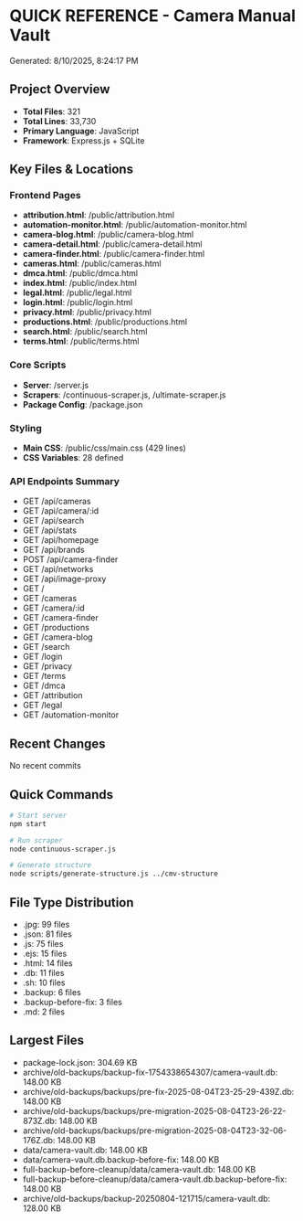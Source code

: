# QUICK REFERENCE - Camera Manual Vault
Generated: 8/10/2025, 8:24:17 PM

## Project Overview
- **Total Files**: 321
- **Total Lines**: 33,730
- **Primary Language**: JavaScript
- **Framework**: Express.js + SQLite

## Key Files & Locations

### Frontend Pages
- **attribution.html**: /public/attribution.html
- **automation-monitor.html**: /public/automation-monitor.html
- **camera-blog.html**: /public/camera-blog.html
- **camera-detail.html**: /public/camera-detail.html
- **camera-finder.html**: /public/camera-finder.html
- **cameras.html**: /public/cameras.html
- **dmca.html**: /public/dmca.html
- **index.html**: /public/index.html
- **legal.html**: /public/legal.html
- **login.html**: /public/login.html
- **privacy.html**: /public/privacy.html
- **productions.html**: /public/productions.html
- **search.html**: /public/search.html
- **terms.html**: /public/terms.html

### Core Scripts
- **Server**: /server.js
- **Scrapers**: /continuous-scraper.js, /ultimate-scraper.js
- **Package Config**: /package.json

### Styling
- **Main CSS**: /public/css/main.css (429 lines)
- **CSS Variables**: 28 defined

### API Endpoints Summary
- GET /api/cameras
- GET /api/camera/:id
- GET /api/search
- GET /api/stats
- GET /api/homepage
- GET /api/brands
- POST /api/camera-finder
- GET /api/networks
- GET /api/image-proxy
- GET /
- GET /cameras
- GET /camera/:id
- GET /camera-finder
- GET /productions
- GET /camera-blog
- GET /search
- GET /login
- GET /privacy
- GET /terms
- GET /dmca
- GET /attribution
- GET /legal
- GET /automation-monitor

## Recent Changes
No recent commits

## Quick Commands
```bash
# Start server
npm start

# Run scraper
node continuous-scraper.js

# Generate structure
node scripts/generate-structure.js ../cmv-structure
```

## File Type Distribution
- .jpg: 99 files
- .json: 81 files
- .js: 75 files
- .ejs: 15 files
- .html: 14 files
- .db: 11 files
- .sh: 10 files
- .backup: 6 files
- .backup-before-fix: 3 files
- .md: 2 files

## Largest Files
- package-lock.json: 304.69 KB
- archive/old-backups/backup-fix-1754338654307/camera-vault.db: 148.00 KB
- archive/old-backups/backups/pre-fix-2025-08-04T23-25-29-439Z.db: 148.00 KB
- archive/old-backups/backups/pre-migration-2025-08-04T23-26-22-873Z.db: 148.00 KB
- archive/old-backups/backups/pre-migration-2025-08-04T23-32-06-176Z.db: 148.00 KB
- data/camera-vault.db: 148.00 KB
- data/camera-vault.db.backup-before-fix: 148.00 KB
- full-backup-before-cleanup/data/camera-vault.db: 148.00 KB
- full-backup-before-cleanup/data/camera-vault.db.backup-before-fix: 148.00 KB
- archive/old-backups/backup-20250804-121715/camera-vault.db: 128.00 KB
